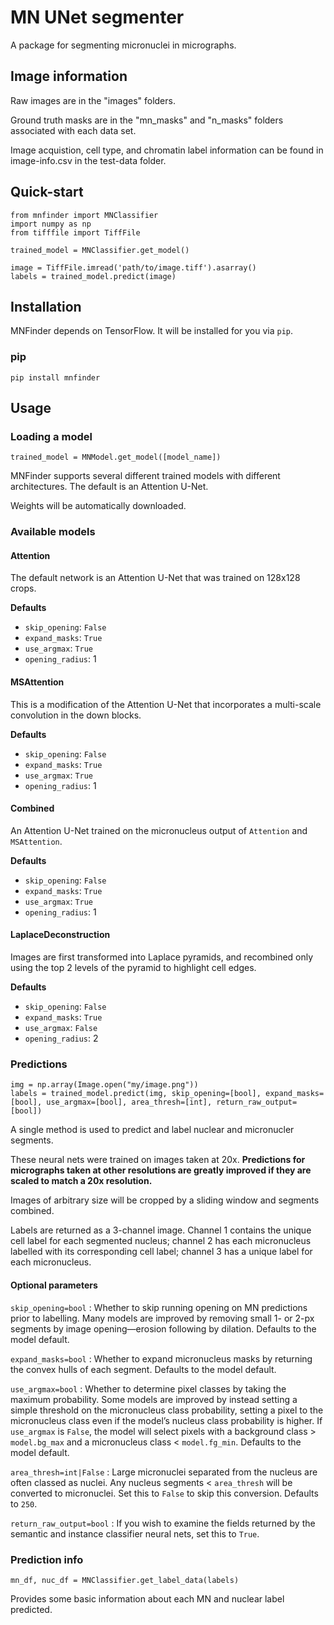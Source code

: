 # MN UNet segmenter
A package for segmenting micronuclei in micrographs.

## Image information
Raw images are in the "images" folders.

Ground truth masks are in the "mn_masks" and "n_masks" folders associated with each data set.

Image acquistion, cell type, and chromatin label information can be found in  image-info.csv in the test-data folder.

## Quick-start
````
from mnfinder import MNClassifier
import numpy as np
from tifffile import TiffFile

trained_model = MNClassifier.get_model()

image = TiffFile.imread('path/to/image.tiff').asarray()
labels = trained_model.predict(image)
````

## Installation
MNFinder depends on TensorFlow. It will be installed for you via `pip`.

### pip
````
pip install mnfinder
````

## Usage
### Loading a model
````
trained_model = MNModel.get_model([model_name])
````

MNFinder supports several different trained models with different architectures. The default is an Attention U-Net.

Weights will be automatically downloaded.

### Available models
#### Attention
The default network is an Attention U-Net that was trained on 128x128 crops. 

**Defaults**
* `skip_opening`: `False`
* `expand_masks`: `True`
* `use_argmax`: `True`
* `opening_radius`: 1

#### MSAttention
This is a modification of the Attention U-Net that incorporates a multi-scale convolution in the down blocks.

**Defaults**
* `skip_opening`: `False`
* `expand_masks`: `True`
* `use_argmax`: `True`
* `opening_radius`: 1

#### Combined
An Attention U-Net trained on the micronucleus output of `Attention` and `MSAttention`.

**Defaults**
* `skip_opening`: `False`
* `expand_masks`: `True`
* `use_argmax`: `True`
* `opening_radius`: 1

#### LaplaceDeconstruction
Images are first transformed into Laplace pyramids, and recombined only using the top 2 levels of the pyramid to highlight cell edges.

**Defaults**
* `skip_opening`: `False`
* `expand_masks`: `True`
* `use_argmax`: `False`
* `opening_radius`: 2

### Predictions
````
img = np.array(Image.open("my/image.png"))
labels = trained_model.predict(img, skip_opening=[bool], expand_masks=[bool], use_argmax=[bool], area_thresh=[int], return_raw_output=[bool])
````
A single method is used to predict and label nuclear and micronucler segments. 

These neural nets were trained on images taken at 20x. **Predictions for micrographs taken at other resolutions are greatly improved if they are scaled to match a 20x resolution.**

Images of arbitrary size will be cropped by a sliding window and segments combined.

Labels are returned as a 3-channel image. Channel 1 contains the unique cell label for each segmented nucleus; channel 2 has each micronucleus labelled with its corresponding cell label; channel 3 has a unique label for each micronucleus. 

#### Optional parameters
`skip_opening=bool`
: Whether to skip running opening on MN predictions prior to labelling. Many models are improved by removing small 1- or 2-px segments by image opening—erosion following by dilation. Defaults to the model default.

`expand_masks=bool`
: Whether to expand micronucleus masks by returning the convex hulls of each segment. Defaults to the model default.

`use_argmax=bool`
: Whether to determine pixel classes by taking the maximum probability. Some models are improved by instead setting a simple threshold on the micronucleus class probability, setting a pixel to the micronucleus class even if the model’s nucleus class probability is higher. If `use_argmax` is `False`, the model will select pixels with a background class > `model.bg_max` and a micronucleus class < `model.fg_min`. Defaults to the model default.

`area_thresh=int|False`
: Large micronuclei separated from the nucleus are often classed as nuclei. Any nucleus segments < `area_thresh` will be converted to micronuclei. Set this to `False` to skip this conversion. Defaults to `250`.

`return_raw_output=bool`
: If you wish to examine the fields returned by the semantic and instance classifier neural nets, set this to `True`.

### Prediction info
````
mn_df, nuc_df = MNClassifier.get_label_data(labels)
````
Provides some basic information about each MN and nuclear label predicted.
